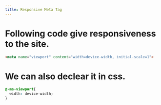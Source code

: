 ```yaml
---
title: Responsive Meta Tag
---
```


# Following code give responsiveness to the site.

```html
<meta name="viewport" content="width=device-width, initial-scale=1">
```

# We can also declear it in css.

```css
@-ms-viewport{
  width: device-width;
}
```





